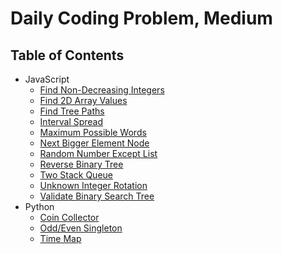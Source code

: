 # Daily Coding Problem, Medium

## Table of Contents

-   JavaScript
    -   [Find Non-Decreasing Integers](find-non-decreasing-integers)
    -   [Find 2D Array Values](find-2d-array-values)
    -   [Find Tree Paths](find-tree-paths)
    -   [Interval Spread](interval-spread)
    -   [Maximum Possible Words](maximum-possible-words)
    -   [Next Bigger Element Node](next-bigger-element-node)
    -   [Random Number Except List](random-number-except-list)
    -   [Reverse Binary Tree](reverse-binary-tree)
    -   [Two Stack Queue](two-stack-queue)
    -   [Unknown Integer Rotation](unknown-integer-rotation)
    -   [Validate Binary Search Tree](validate-binary-search-tree)
-   Python
    -   [Coin Collector](coin-collector)
    -   [Odd/Even Singleton](odd-even-singleton)
    -   [Time Map](time-map)
